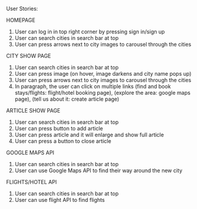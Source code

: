 User Stories:

HOMEPAGE
1. User can log in in top right corner by pressing sign in/sign up
2. User can search cities in search bar at top 
3. User can press arrows next to city images to carousel through the cities

CITY SHOW PAGE
1. User can search cities in search bar at top
2. User can press image (on hover, image darkens and city name pops up)
3. User can press arrows next to city images to carousel through the cities
4. In paragraph, the user can click on multiple links (find and book stays/flights: flight/hotel booking page), (explore the area: google maps page), (tell us about it: create article page)

ARTICLE SHOW PAGE
1. User can search cities in search bar at top
2. User can press button to add article
3. User can press article and it will enlarge and show full article
4. User can press a button to close article

GOOGLE MAPS API
1. User can search cities in search bar at top
2. User can use Google Maps API to find their way around the new city

FLIGHTS/HOTEL API
1. User can search cities in search bar at top
2. User can use flight API to find flights

